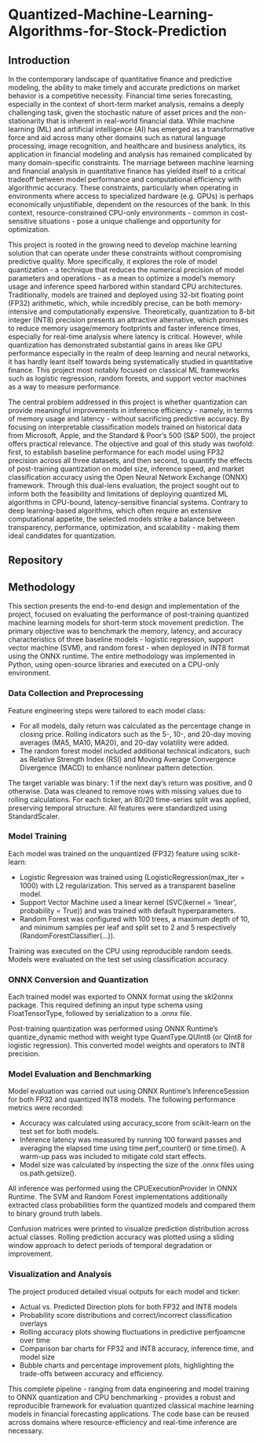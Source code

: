 # Quantized-Machine-Learning-Algorithms-for-Stock-Prediction

## Introduction
In the contemporary landscape of quantitative finance and
predictive modeling, the ability to make timely and accurate
predictions on market behavior is a competitive necessity.
Financial time series forecasting, especially in the context of
short-term market analysis, remains a deeply challenging task,
given the stochastic nature of asset prices and the non-
stationarity that is inherent in real-world financial data. While
machine learning (ML) and artificial intelligence (AI) has
emerged as a transformative force and aid across many other
domains such as natural language processing, image
recognition, and healthcare and business analytics, its
application in financial modeling and analysis has remained
complicated by many domain-specific constraints. The
marriage between machine learning and financial analysis in
quantitative finance has yielded itself to a critical tradeoff
between model performance and computational efficiency with
algorithmic accuracy. These constraints, particularly when
operating in environments where access to specialized
hardware (e.g. GPUs) is perhaps economically unjustifiable,
dependent on the resources of the bank. In this context,
resource-constrained CPU-only environments - common in
cost-sensitive situations - pose a unique challenge and
opportunity for optimization.

This project is rooted in the growing need to develop
machine learning solution that can operate under these
constraints without compromising predictive quality. More
specifically, it explores the role of model quantization - a
technique that reduces the numerical precision of model
parameters and operations - as a mean to optimize a model’s
memory usage and inference speed harbored within standard
CPU architectures. Traditionally, models are trained and
deployed using 32-bit floating point (FP32) arithmetic, which,
while incredibly precise, can be both memory-intensive and
computationally expensive. Theoretically, quantization to 8-bit
integer (INT8) precision presents an attractive alternative,
which promises to reduce memory usage/memory footprints
and faster inference times, especially for real-time analysis
where latency is critical. However, while quantization has
demonstrated substantial gains in areas like GPU performance
especially in the realm of deep learning and neural networks, it
has hardly leant itself towards being systematically studied in
quantitative finance. This project most notably focused on
classical ML frameworks such as logistic regression, random
forests, and support vector machines as a way to measure
performance.

The central problem addressed in this project is whether
quantization can provide meaningful improvements in
inference efficiency - namely, in terms of memory usage and
latency - without sacrificing predictive accuracy. By focusing
on interpretable classification models trained on historical data
from Microsoft, Apple, and the Standard & Poor’s 500 (S&P
500), the project offers practical relevance.
The objective and goal of this study was twofold: first, to
establish baseline performance for each model using FP32
precision across all three datasets, and then second, to quantify
the effects of post-training quantization on model size,
inference speed, and market classification accuracy using the
Open Neural Network Exchange (ONNX) framework.
Through this dual-lens evaluation, the project sought out to
inform both the feasibility and limitations of deploying
quantized ML algorithms in CPU-bound, latency-sensitive
financial systems. Contrary to deep learning-based algorithms,
which often require an extensive computational appetite, the
selected models strike a balance between transparency,
performance, optimization, and scalability - making them ideal
candidates for quantization.

## Repository

## Methodology 
This section presents the end-to-end design and
implementation of the project, focused on evaluating the
performance of post-training quantized machine learning
models for short-term stock movement prediction. The primary
objective was to benchmark the memory, latency, and accuracy
characteristics of three baseline models - logistic regression,
support vector machine (SVM), and random forest - when
deployed in INT8 format using the ONNX runtime. The entire
methodology was implemented in Python, using open-source
libraries and executed on a CPU-only environment.

### Data Collection and Preprocessing
Feature engineering steps were tailored to each model
class:

* For all models, daily return was calculated as the percentage change in closing price. Rolling indicators such as the 5-, 10-, and 20-day moving averages (MA5, MA10, MA20), and 20-day volatility were added.
* The random forest model included additional technical indicators, such as Relative Strength Index (RSI) and Moving Average Convergence Divergence (MACD) to enhance nonlinear pattern detection.

The target variable was binary: 1 if the next day’s return
was positive, and 0 otherwise. Data was cleaned to remove
rows with missing values due to rolling calculations. For each
ticker, an 80/20 time-series split was applied, preserving
temporal structure. All features were standardized using
StandardScaler.

### Model Training
Each model was trained on the unquantized (FP32) feature
using scikit-learn:
* Logistic Regression was trained using (LogisticRegression(max_iter = 1000) with L2 regularization. This served as a transparent baseline model.
* Support Vector Machine used a linear kernel (SVC(kernel = ‘linear’, probability = True)) and was trained with default hyperparameters.
* Random Forest was configured with 100 trees, a maximum depth of 10, and minimum samples per leaf and split set to 2 and 5 respectively (RandomForestClassifier(…)).

Training was executed on the CPU using reproducible
random seeds. Models were evaluated on the test set using
classification accuracy.

### ONNX Conversion and Quantization
Each trained model was exported to ONNX format using
the skl2onnx package. This required defining an input type
schema using FloatTensorType, followed by serialization to
a .onnx file.

Post-training quantization was performed using ONNX
Runtime’s quantize_dynamic method with weight type
QuantType.QUInt8 (or QInt8 for logistic regression). This
converted model weights and operators to INT8 precision.

### Model Evaluation and Benchmarking
Model evaluation was carried out using ONNX Runtime’s
InferenceSession for both FP32 and quantized INT8 models.
The following performance metrics were recorded:
* Accuracy was calculated using accuracy_score from scikit-learn on the test set for both models.
* Inference latency was measured by running 100 forward passes and averaging the elapsed time using time.perf_counter() or time.time(). A warm-up pass was included to mitigate cold start effects.
*  Model size was calculated by inspecting the size of the .onnx files using os.path.getsize().

All inference was performed using the CPUExecutionProvider in ONNX Runtime. The SVM and
Random Forest implementations additionally extracted class
probabilities form the quantized models and compared them to
binary ground truth labels.

Confusion matrices were printed to visualize prediction
distribution across actual classes. Rolling prediction accuracy
was plotted using a sliding window approach to detect periods
of temporal degradation or improvement.

### Visualization and Analysis
The project produced detailed visual outputs for each
model and ticker:
* Actual vs. Predicted Direction plots for both FP32 and INT8 models
* Probability score distributions and correct/incorrect classification overlays
* Rolling accuracy plots showing fluctuations in predictive perfjoamcne over time
* Comparison bar charts for FP32 and INT8 accuracy, inference time, and model size
* Bubble charts and percentage improvement plots, highlighting the trade-offs between accuracy and efficiency.

This complete pipeline - ranging from data engineering and
model training to ONNX quantization and CPU benchmarking - provides a robust and reproducible framework for evaluation
quantized classical machine learning models in financial
forecasting applications. The code base can be reused across
domains where resource-efficiency and real-time inference are
necessary.
